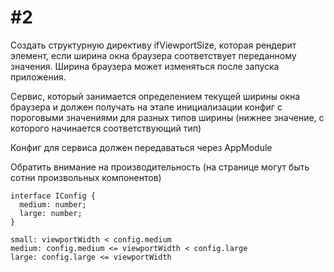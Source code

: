 # #2

Создать структурную директиву ifViewportSize, которая рендерит элемент, если ширина окна браузера соответствует переданному значения. Ширина браузера может изменяться после запуска приложения.

Сервис, который занимается определением текущей ширины окна браузера и должен получать на этапе инициализации конфиг с пороговыми значениями для разных типов ширины (нижнее значение, с которого начинается соответствующий тип)

Конфиг для сервиса должен передаваться через AppModule

Обратить внимание на производительность (на странице могут быть сотни произвольных компонентов)

```
interface IConfig {
  medium: number;
  large: number;
}
```

```
small: viewportWidth < config.medium
medium: config.medium <= viewportWidth < config.large
large: config.large <= viewportWidth
```
